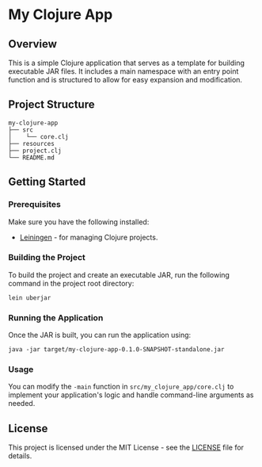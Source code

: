 # My Clojure App

## Overview
This is a simple Clojure application that serves as a template for building executable JAR files. It includes a main namespace with an entry point function and is structured to allow for easy expansion and modification.

## Project Structure
```
my-clojure-app
├── src
│    └── core.clj
├── resources
├── project.clj
└── README.md
```

## Getting Started

### Prerequisites
Make sure you have the following installed:
- [Leiningen](https://leiningen.org/) - for managing Clojure projects.

### Building the Project
To build the project and create an executable JAR, run the following command in the project root directory:
```
lein uberjar
```

### Running the Application
Once the JAR is built, you can run the application using:
```
java -jar target/my-clojure-app-0.1.0-SNAPSHOT-standalone.jar
```

### Usage
You can modify the `-main` function in `src/my_clojure_app/core.clj` to implement your application's logic and handle command-line arguments as needed.

## License
This project is licensed under the MIT License - see the [LICENSE](LICENSE) file for details.